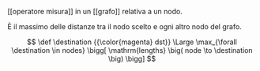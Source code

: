 [[operatore misura]] in un [[grafo]] relativa a un nodo.

È il massimo delle distanze tra il nodo scelto e ogni altro nodo del grafo.

$$
\def \destination {{\color{magenta} dst}}
\Large
\max_{\forall \destination \in nodes} \bigg[
	\mathrm{lengths} \big(
		node \to \destination
	\big)
\bigg]
$$